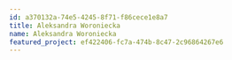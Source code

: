 ```yaml
---
id: a370132a-74e5-4245-8f71-f86cece1e8a7
title: Aleksandra Woroniecka
name: Aleksandra Woroniecka
featured_project: ef422406-fc7a-474b-8c47-2c96864267e6
---
```

